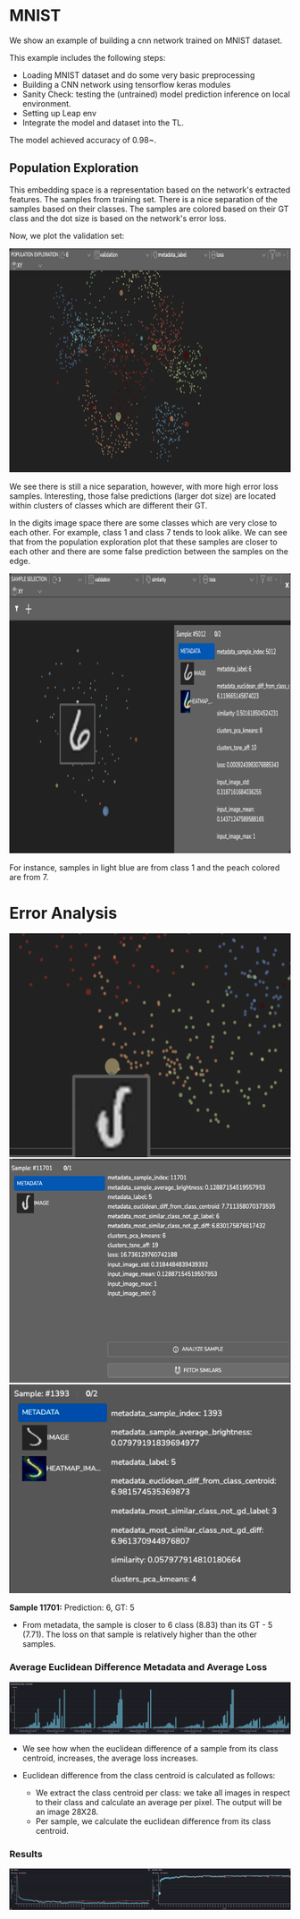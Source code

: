 # MNIST


We show an example of building a cnn network trained on MNIST dataset.

This example includes the following steps:

- Loading MNIST dataset and do some very basic preprocessing
- Building a CNN network using tensorflow keras modules
- Sanity Check: testing the (untrained) model prediction inference on local environment.
- Setting up Leap env
- Integrate the model and dataset into the TL.

The model achieved accuracy of 0.98~. 

## Population Exploration

This embedding space is a representation based on the network's extracted features. The samples from training set.
There is a nice separation of the samples based on their classes. The samples are colored based on their GT class and the dot size is based on the network's error loss. 

Now, we plot the validation set:

<img alt="img.png" height="400" src="images/img_12.png" width="800"/>

We see there is still a nice separation, however, with more high error loss samples. 
Interesting, those false predictions (larger dot size) are located within clusters of classes which are different their GT.  


In the digits image space there are some classes which are very close to each other. For example, class 1 and class 7 tends to look alike. We can see that from the population exploration plot that these samples are closer 
to each other and there are some false prediction between the samples on the edge.

<img alt="img_10.png" height="500" src="images/img_10.png" width="800"/>

For instance, samples in light blue are from class 1 and the peach colored are from 7.


# Error Analysis


<img alt="img.png" height="400" src="images/img_13.png" width="600"/> <img alt="img.png" height="400" src="images/img_14.png" width="600"/>
![img_2.png](img_2.png)

**Sample 11701:** Prediction: 6, GT: 5

- From metadata, the sample is closer to 6 class (8.83) than its GT - 5 (7.71). The loss on that sample is relatively higher than the other samples.



### Average Euclidean Difference Metadata and Average Loss

<img alt="img_16.png" src="images/img_16.png"/>

- We see how when the euclidean difference of a sample from its class centroid, increases, the average loss increases. 

- Euclidean difference from the class centroid is calculated as follows: 
  - We extract the class centroid per class: we take all images in respect to their class and calculate an average per pixel. The output will be an image 28X28.     
  - Per sample, we calculate the euclidean difference from its class centroid. 
  


### Results

![img.png](images/img_5.png)

